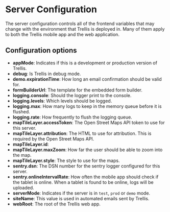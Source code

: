 # Server Configuration
The server configuration controls all of the frontend variables that may change with the environment that Trellis is deployed in. Many of them apply to both the Trellis mobile app and the web application.


## Configuration options

- **appMode**: Indicates if this is a development or production version of Trellis.
- **debug**: Is Trellis in debug mode.
- **demo.expirationTime**: How long an email confirmation should be valid for.
- **formBuilderUrl**: The template for the embedded form builder.
- **logging.console**: Should the logger print to the console.
- **logging.levels**: Which levels should be logged.
- **logging.max**: How many logs to keep in the memory queue before it is flushed.
- **logging.rate**: How frequently to flush the logging queue.
- **mapTileLayer.accessToken**: The Open Street Maps API token to use for this server.
- **mapTileLayer.attribution**: The HTML to use for attribution. This is required by the Open Street Maps API.
- **mapTileLayer.id**: 
- **mapTileLayer.maxZoom**: How far the user should be able to zoom into the map.
- **mapTileLayer.style**: The style to use for the maps.
- **sentry.dsn**: The DSN number for the sentry logger configured for this server.
- **sentry.onlineIntervalRate**: How often the mobile app should check if the tablet is online. When a tablet is found to be online, logs will be uploaded.
- **serverMode**: Indicates if the server is in `test`, `prod` or `demo` mode.
- **siteName**: This value is used in automated emails sent by Trellis.
- **webRoot**: The root of the Trellis web app.
